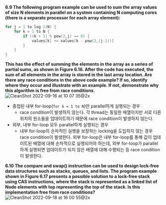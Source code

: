 **6.9 The following program example can be used to sum the array values of size N elements in parallel on a system containing N computing cores (there is a separate processor for each array element):**  
```C
for j = 1 to log 2(N) { 
    for k = 1 to N {
        if ((k + 1) % pow(2,j) == 0) {
            values[k] += values[k - pow(2,(j-1))]
        }
    }
}
```  
**This has the effect of summing the elements in the array as a series of partial sums, as shown in Figure 6.16. After the code has executed, the sum of all elements in the array is stored in the last array location. Are there any race conditions in the above code example? If so, identify where they occur and illustrate with an example. If not, demonstrate why this algorithm is free from race conditions.**  
![CleanShot 2022-09-16 at 10 07 35@2x](https://user-images.githubusercontent.com/46441723/190534877-63ded16c-d893-4cc0-899c-2c8010f90d8d.png)  

* 중첩된 내부 for-loop(`for k = 1 to N`)만 parallel하게 실행되는 경우  
    * race condition이 발생하지 않는다. 각 thread는 동일한 배열이지만 서로 다른 위치의 원소들을 업데이트하기 때문에 race condition이 발생하지 않는다.  
* 외부, 내부 for-loop 모두 parallel하게 실행되는 경우  
    * 내부 for-loop의 순차적인 실행을 보장하는 locking을 도입하지 않는 경우 race condition이 발생한다. 외부 for-loop은 내부 for-loop를 통해 값이 업데이트된 배열에 대해 순차적으로 실행되어야 하는데, 외부 for-loop가 parallel하게 실행되면 업데이트가 되지 않은 배열에 대해 수행되는 등 race condition이 발생한다.  

**6.10 The compare and swap() instruction can be used to design lock-free data structures such as stacks, queues, and lists. The program example shown in Figure 6.17 presents a possible solution to a lock-free stack using CAS instructions, where the stack is represented as a linked list of Node elements with top representing the top of the stack. Is this implementation free from race conditions?**  
![CleanShot 2022-09-18 at 16 00 55@2x](https://user-images.githubusercontent.com/46441723/190889900-0e576e23-9815-4636-a719-669a0722b729.png)   